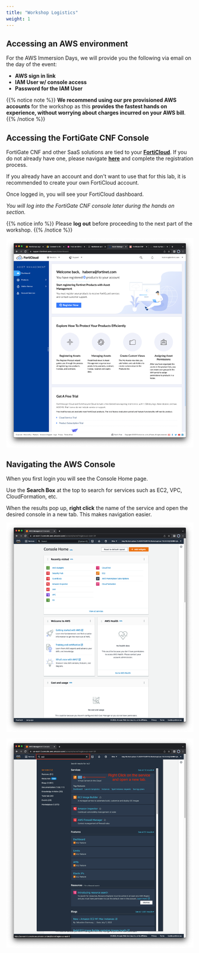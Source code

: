 ```yaml
---
title: "Workshop Logistics"
weight: 1
---
```



## Accessing an AWS environment

For the AWS Immersion Days, we will provide you the following via email on the day of the event:

  * **AWS sign in link**
  * **IAM User w/ console access**
  * **Password for the IAM User**

{{% notice note %}}
**We recommend using our pre provisioned AWS accounts** for the workshop as this **provides the fastest hands on experience, without worrying about charges incurred on your AWS bill**.
{{% /notice %}}

## Accessing the FortiGate CNF Console

FortiGate CNF and other SaaS solutions are tied to your [**FortiCloud**](https://support.fortinet.com/). If you do not already have one, please navigate [**here**](https://support.fortinet.com/cred/#/sign-up) and complete the registration process.

If you already have an account and don't want to use that for this lab, it is recommended to create your own FortiCloud account.

Once logged in, you will see your FortiCloud dashboard.

*You will log into the FortiGate CNF console later during the hands on section.*

{{% notice info %}}
Please **log out** before proceeding to the next part of the workshop.
{{% /notice %}}

![](../images/image-forticloud.png)

## Navigating the AWS Console

When you first login you will see the Console Home page.

Use the **Search Box** at the top to search for services such as EC2, VPC, CloudFormation, etc.

When the results pop up, **right click** the name of the service and open the desired console in a new tab. This makes navigation easier.

![](../images/image-awsconsole1.png)

![](../images/image-awsconsole2.png)
